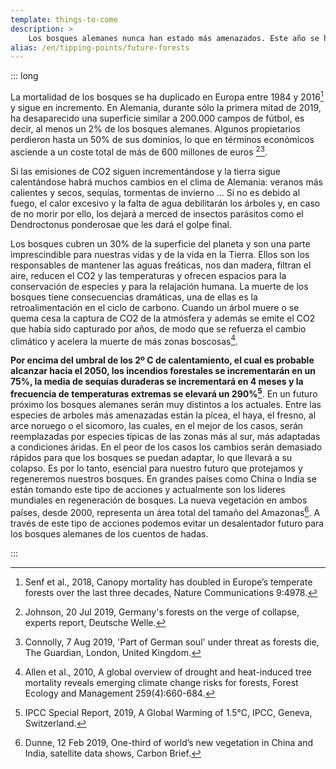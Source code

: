 ```yaml
---
template: things-to-come
description: >
    Los bosques alemanes nunca han estado más amenazados. Este año se han perdidos miles de hectáreas de bosque por la combinación de calor, sequías, tormentas, incendios forestales, insectos parásitos y plagas de hongos. Se necesitan acciones radicales para prevenir el colapso de los bosques.
alias: /en/tipping-points/future-forests
---
```


::: long

La mortalidad de los bosques se ha duplicado en Europa entre 1984 y 2016[^Senf2018] y sigue en incremento. En Alemania, durante sólo la primera mitad de 2019, ha desaparecido una superficie similar a 200.000 campos de fútbol, es decir, al menos un 2% de los bosques alemanes. Algunos propietarios perdieron hasta un 50% de sus dominios, lo que en términos económicos asciende a un coste total de más de 600 millones de euros [^Johnson2019][^Connolly2019].

Si las emisiones de CO2 siguen incrementándose y la tierra sigue calentándose habrá muchos cambios en el clima de Alemania: veranos más calientes y secos, sequías, tormentas de invierno ... Si no es debido al fuego, el calor excesivo y la falta de agua debilitarán los árboles y, en caso de no morir por ello, los dejará a merced de insectos parásitos como el Dendroctonus ponderosae que les dará el golpe final.

Los bosques cubren un 30% de la superficie del planeta y son una parte imprescindible para nuestras vidas y de la vida en la Tierra. Ellos son los responsables de mantener las aguas freáticas, nos dan madera, filtran el aire, reducen el CO2 y las temperaturas y ofrecen espacios para la conservación de especies y para la relajación humana. La muerte de los bosques tiene consecuencias dramáticas, una de ellas es la retroalimentación en el ciclo de carbono. Cuando un árbol muere o se quema cesa la captura de CO2 de la atmósfera y además se emite el CO2 que había sido capturado por años, de modo que se refuerza el cambio climático y acelera la muerte de más zonas boscosas[^Allen2010].

**Por encima del umbral de los 2º C de calentamiento, el cual es probable alcanzar hacia el 2050, los incendios forestales se incrementarán en un 75%, la media de sequías duraderas se incrementará en 4 meses y la frecuencia de temperaturas extremas se elevará un 290%[^IPCCsr15]**. En un futuro próximo los bosques alemanes serán muy distintos a los actuales. Entre las especies de arboles más amenazadas están la pícea, el haya, el fresno, al arce noruego o el sicomoro, las cuales, en el mejor de los casos, serán reemplazadas por especies típicas de las zonas más al sur, más adaptadas a condiciones áridas. En el peor de los casos los cambios serán demasiado rápidos para que los bosques se puedan adaptar, lo que llevará a su colapso. Es por lo tanto, esencial para nuestro futuro que protejamos y regeneremos nuestros bosques. En grandes países como China o India se están tomando este tipo de acciones y actualmente son los lideres mundiales en regeneración de bosques. La nueva vegetación en ambos países, desde 2000, representa un área total del tamaño del Amazonas[^Dunne2019]. A través de este tipo de acciones podemos evitar un desalentador futuro para los bosques alemanes de los cuentos de hadas.

<!-- references -->

[^Senf2018]: Senf et al., 2018, Canopy mortality has doubled in Europe’s temperate forests over the last three decades, Nature Communications 9:4978.

[^Johnson2019]: Johnson, 20 Jul 2019, Germany's forests on the verge of collapse, experts report,  Deutsche Welle.

[^Connolly2019]: Connolly, 7 Aug 2019, 'Part of German soul' under threat as forests die, The Guardian,  London, United Kingdom.

[^Allen2010]: Allen et al., 2010, A global overview of drought and heat-induced tree mortality reveals emerging climate change risks for forests, Forest Ecology and Management 259(4):660-684.

[^Dunne2019]: Dunne, 12 Feb 2019, One-third of world’s new vegetation in China and India, satellite data shows, Carbon Brief.

[^IPCCsr15]: IPCC Special Report, 2019, A Global Warming of 1.5°C, IPCC, Geneva, Switzerland.

:::
